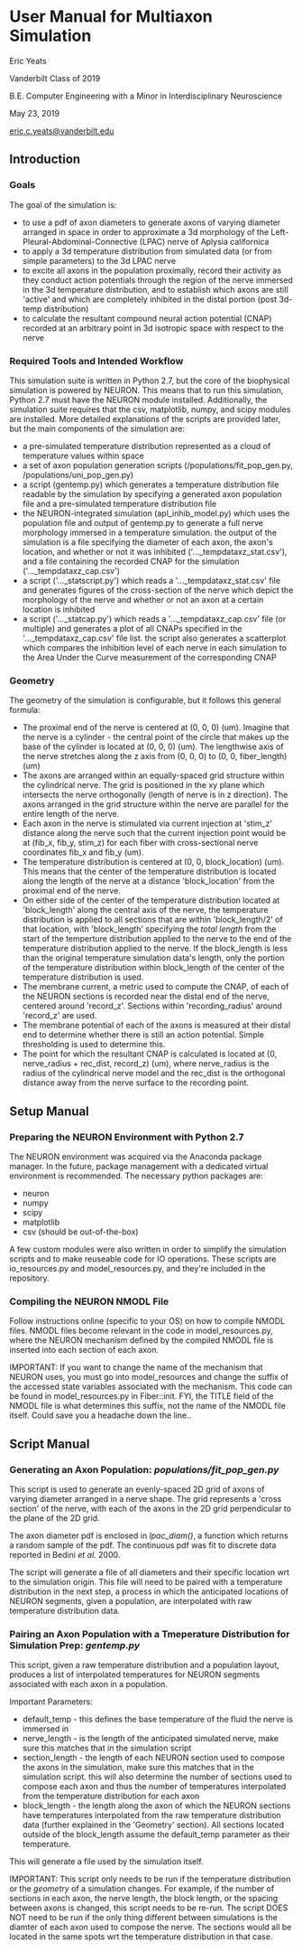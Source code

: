 # User Manual for Multiaxon Simulation

Eric Yeats

Vanderbilt Class of 2019

B.E. Computer Engineering with a Minor in Interdisciplinary Neuroscience

May 23, 2019

eric.c.yeats@vanderbilt.edu

## Introduction

### Goals

The goal of the simulation is:
* to use a pdf of axon diameters to generate axons of varying diameter arranged in space in order to approximate a 3d morphology of the Left-Pleural-Abdominal-Connective (LPAC) nerve of Aplysia californica
* to apply a 3d temperature distribution from simulated data (or from simple parameters) to the 3d LPAC nerve
* to excite all axons in the population proximally, record their activity as they conduct action potentials through the region of the nerve immersed in the 3d temperature distribution, and to establish which axons are still 'active' and which are completely inhibited in the distal portion (post 3d-temp distribution)
* to calculate the resultant compound neural action potential (CNAP) recorded at an arbitrary point in 3d isotropic space with respect to the nerve

### Required Tools and Intended Workflow

This simulation suite is written in Python 2.7, but the core of the biophysical simulation is powered by NEURON. This means that to run this simulation, Python 2.7 must have the NEURON module installed. Additionally, the simulation suite requires that the csv, matplotlib, numpy, and scipy modules are installed.
More detailed explanations of the scripts are provided later, but the main components of the simulation are:
* a pre-simulated temperature distribution represented as a cloud of temperature values within space
* a set of axon population generation scripts (/populations/fit_pop_gen.py, /populations/uni_pop_gen.py)
* a script (gentemp.py) which generates a temperature distribution file readable by the simulation by specifying a generated axon population file and a pre-simulated temperature distribution file
* the NEURON-integrated simulation (apl_inhib_model.py) which uses the population file and output of gentemp.py to generate a full nerve morphology immersed in a temperature simulation. the output of the simulation is a file specifying the diameter of each axon, the axon's location, and whether or not it was inhibited ('..._tempdataxz_stat.csv'), and a file containing the recorded CNAP for the simulation ('..._tempdataxz_cap.csv')
* a script ('..._statscript.py') which reads a '..._tempdataxz_stat.csv' file and generates figures of the cross-section of the nerve which depict the morphology of the nerve and whether or not an axon at a certain location is inhibited
* a script ('..._statcap.py') which reads a '..._tempdataxz_cap.csv' file (or multiple) and generates a plot of all CNAPs specified in the '..._tempdataxz_cap.csv' file list. the script also generates a scatterplot which compares the inhibition level of each nerve in each simulation to the Area Under the Curve measurement of the corresponding CNAP


### Geometry

The geometry of the simulation is configurable, but it follows this general formula:
* The proximal end of the nerve is centered at (0, 0, 0) (um). Imagine that the nerve is a cylinder - the central point of the circle that makes up the base of the cylinder is located at (0, 0, 0) (um). The lengthwise axis of the nerve stretches along the z axis from (0, 0, 0) to (0, 0, fiber_length) (um)
* The axons are arranged within an equally-spaced grid structure within the cylindrical nerve. The grid is positioned in the xy plane which intersects the nerve orthogonally (length of nerve is in z direction). The axons arranged in the grid structure within the nerve are parallel for the entire length of the nerve.
* Each axon in the nerve is stimulated via current injection at 'stim_z' distance along the nerve such that the current injection point would be at (fib_x, fib_y, stim_z) for each fiber with cross-sectional nerve coordinates fib_x and fib_y (um).
* The temperature distribution is centered at (0, 0, block_location) (um). This means that the center of the temperature distribution is located along the length of the nerve at a distance 'block_location' from the proximal end of the nerve.
* On either side of the center of the temperature distribution located at 'block_length' along the central axis of the nerve, the temperature distribution is applied to all sections that are within 'block_length/2' of that location, with 'block_length' specifying the _*total length*_ from the start of the temperture distribution applied to the nerve to the end of the temperature distribution applied to the nerve. If the block_length is less than the original temperature simulation data's length, only the portion of the temperature distribution within block_length of the center of the temperature distribution is used.
* The membrane current, a metric used to compute the CNAP, of each of the NEURON sections is recorded near the distal end of the nerve, centered around 'record_z'. Sections within 'recording_radius' around 'record_z' are used.
* The membrane potential of each of the axons is measured at their distal end to determine whether there is still an action potential. Simple thresholding is used to determine this. 
* The point for which the resultant CNAP is calculated is located at (0, nerve_radius + rec_dist, record_z) (um), where nerve_radius is the radius of the cylindrical nerve model and the rec_dist is the orthogonal distance away from the nerve surface to the recording point.
    
## Setup Manual

### Preparing the NEURON Environment with Python 2.7

The NEURON environment was acquired via the Anaconda package manager. In the future, package management with a dedicated virtual environment is recommended. The necessary python packages are:

* neuron
* numpy
* scipy
* matplotlib
* csv (should be out-of-the-box)

A few custom modules were also written in order to simplify the simulation scripts and to make reuseable code for IO operations. These scripts are io_resources.py and model_resources.py, and they're included in the repository.

### Compiling the NEURON NMODL File

Follow instructions online (specific to your OS) on how to compile NMODL files. NMODL files become relevant in the code in model_resources.py, where the NEURON mechanism defined by the compiled NMODL file is inserted into each section of each axon.

IMPORTANT: If you want to change the name of the mechanism that NEURON uses, you must go into model_resources and change the suffix of the accessed state variables associated with the mechanism. This code can be found in model_resources.py in Fiber::init. FYI, the TITLE field of the NMODL file is what determines this suffix, not the name of the NMODL file itself. Could save you a headache down the line..

## Script Manual

### Generating an Axon Population: _populations/fit_pop_gen.py_

This script is used to generate an evenly-spaced 2D grid of axons of varying diameter arranged in a nerve shape. The grid represents a 'cross section' of the nerve, with each of the axons in the 2D grid perpendicular to the plane of the 2D grid.

The axon diameter pdf is enclosed in *lpac_diam()*, a function which returns a random sample of the pdf. The continuous pdf was fit to discrete data reported in Bedini *et al.* 2000. 

The script will generate a file of all diameters and their specific location wrt to the simulation origin. This file will need to be paired with a temperature distribution in the next step, a process in which the anticipated locations of NEURON segments, given a population, are interpolated with raw temperature distribution data.


### Pairing an Axon Population with a Tmeperature Distribution for Simulation Prep: *gentemp.py*

This script, given a raw temperature distribution and a population layout, produces a list of interpolated temperatures for NEURON segments associated with each axon in a population.

Important Parameters:
* default_temp - this defines the base temperature of the fluid the nerve is immersed in
* nerve_length - is the length of the anticipated simulated nerve, make sure this matches that in the simulation script
* section_length - the length of each NEURON section used to compose the axons in the simulation, make sure this matches that in the simulation script. this will also determine the number of sections used to compose each axon and thus the number of temperatures interpolated from the temperature distribution for each axon
* block_length - the length along the axon of which the NEURON sections have temperatures interpolated from the raw temperature distribution data (further explained in the 'Geometry' section). All sections located outside of the block_length assume the default_temp parameter as their temperature.

This will generate a file used by the simulation itself.

IMPORTANT: This script only needs to be run if the temperature distribution or the *geometry* of a simulation changes. For example, if the number of sections in each axon, the nerve length, the block length, or the spacing between axons is changed, this script needs to be re-run. The script DOES NOT need to be run if the only thing different between simulations is the diamter of each axon used to compose the nerve. The sections would all be located in the same spots wrt the temperature distribution in that case.